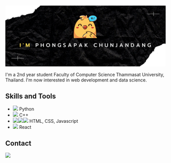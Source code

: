 ![](https://github.com/jaobigbang/jaobigbang/blob/main/banner_.png)

I'm a 2nd year student Faculty of Computer Science Thammasat University, Thailand. I'm now interested in web development and data science.


## Skills and Tools 
 * <img src="https://img.icons8.com/color/30/000000/python--v1.png"/> Python <br>
 * <img src="https://img.icons8.com/color/30/000000/c-plus-plus-logo.png"/> C++ <br>
 * <img src="https://img.icons8.com/color/30/000000/html-5--v1.png"/><img src="https://img.icons8.com/color/30/000000/css3.png"/><img src="https://img.icons8.com/color/30/000000/javascript--v1.png"/> HTML, CSS, Javascript <br>
 * <img src="https://img.icons8.com/officel/30/000000/react.png"/> React <br>


## Contact
[<img src="https://img.icons8.com/doodle/30/000000/instagram--v1.png"/>](https://www.instagram.com/jaobigbang__) 
